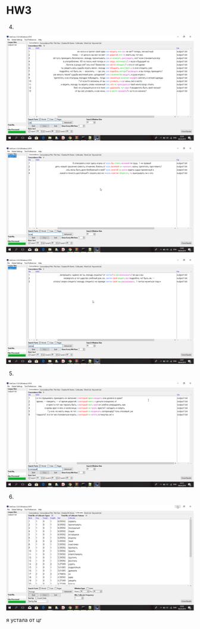 # HW3

4)
![](got1.png)

![](got2.png)

![](got3.png)

5)
![](hush.png)

6)
![](kiss.png)

я устала от цг

